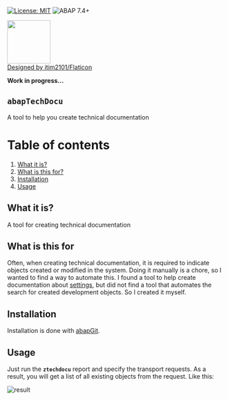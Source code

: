 [![License: MIT](https://img.shields.io/badge/License-MIT-yellow.svg)](https://github.com/victorizbitskiy/zru_number_validation/blob/main/LICENSE)
![ABAP 7.4+](https://img.shields.io/badge/ABAP-7.4%2B-brightgreen)

<img src="https://github.com/victorizbitskiy/abapTechDocu/blob/main/logo/logo.png" height="100px"/>\
<a href="https://www.flaticon.com/authors/itim2101">Designed by itim2101/Flaticon</a>

**Work in progress...** 

## `abapTechDocu`
A tool to help you create technical documentation

# Table of contents
1. [What it is?](#what-it-is)
2. [What is this for?](#what-is-this-for)
3. [Installation](#installation)
4. [Usage](#usage)

## What it is?
A tool for creating technical documentation

## What is this for
Often, when creating technical documentation, it is required to indicate objects created or modified in the system. Doing it manually is a chore, so I wanted to find a way to automate this. I found a tool to help create documentation about <a href="https://github.com/victorizbitskiy/CUSTTOOL"> settings</a>, but did not find a tool that automates the search for created development objects. So I created it myself.

## Installation
Installation is done with [abapGit](http://www.abapgit.org).

## Usage
Just run the **`ztechdocu`** report and specify the transport requests.
As a result, you will get a list of all existing objects from the request. Like this:

![result](https://github.com/victorizbitskiy/abapTechDocu/blob/main/docs/img/example_1.png)
